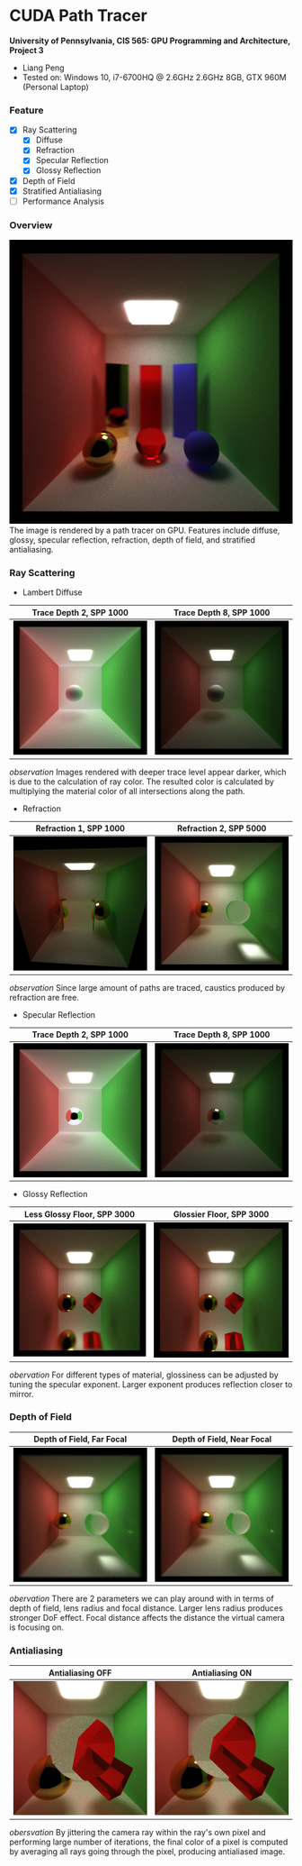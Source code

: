CUDA Path Tracer
================

**University of Pennsylvania, CIS 565: GPU Programming and Architecture, Project 3**

* Liang Peng
* Tested on: Windows 10, i7-6700HQ @ 2.6GHz 2.6GHz 8GB, GTX 960M (Personal Laptop)

### Feature
* [x] Ray Scattering
  * [x] Diffuse
  * [x] Refraction
  * [x] Specular Reflection
  * [x] Glossy Reflection
* [x] Depth of Field
* [x] Stratified Antialiasing
* [ ] Performance Analysis

### Overview
<img src="img/cover_depth8_5000spp.png"><br>
The image is rendered by a path tracer on GPU. Features include diffuse, glossy, specular reflection, refraction, depth of field, and stratified antialiasing.

### Ray Scattering
* Lambert Diffuse

Trace Depth 2, SPP 1000 | Trace Depth 8, SPP 1000
--- | ---
<img src="img/lambert_depth2_1000spp.png" width="400"> | <img src="img/lambert_depth8_1000spp.png" width="400">
_observation_ Images rendered with deeper trace level appear darker, which is due to the calculation of ray color. The resulted color is calculated by multiplying the material color of all intersections along the path.

* Refraction

Refraction 1, SPP 1000 | Refraction 2, SPP 5000
--- | ---
<img src="img/refraction_depth8_1000spp.png" width="400"> | <img src="img/refraction2_depth8_1000spp.png" width="400">
_observation_ Since large amount of paths are traced, caustics produced by refraction are free.

* Specular Reflection

Trace Depth 2, SPP 1000 | Trace Depth 8, SPP 1000
--- | ---
<img src="img/mirror_depth2_1000spp.png" width="400"> | <img src="img/mirror_depth8_1000spp.png" width="400">

* Glossy Reflection

Less Glossy Floor, SPP 3000 | Glossier Floor, SPP 3000
--- | ---
<img src="img/glossy_depth8_3000spp.png" width="400"> | <img src="img/glossy2_depth8_3000spp.png" width="400">
_obervation_ For different types of material, glossiness can be adjusted by tuning the specular exponent. Larger exponent produces reflection closer to mirror.

### Depth of Field

Depth of Field, Far Focal | Depth of Field, Near Focal
--- | ---
<img src="img/DoF_depth8_3000spp.png" width="400"> | <img src="img/DoF2_depth8_3000spp.png" width="400">
_obervation_ There are 2 parameters we can play around with in terms of depth of field, lens radius and focal distance. Larger lens radius produces stronger DoF effect. Focal distance affects the distance the virtual camera is focusing on.

### Antialiasing

Antialiasing OFF | Antialiasing ON
--- | ---
<img src="img/aa3_depth8_2000spp.png" width="400"> | <img src="img/aa4_depth8_2000spp.png" width="400">
_obersvation_ By jittering the camera ray within the ray's own pixel and performing large number of iterations, the final color of a pixel is computed by averaging all rays going through the pixel, producing antialiased image.
